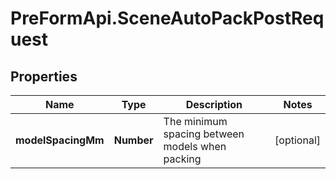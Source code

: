 # PreFormApi.SceneAutoPackPostRequest

## Properties

Name | Type | Description | Notes
------------ | ------------- | ------------- | -------------
**modelSpacingMm** | **Number** | The minimum spacing between models when packing | [optional] 



